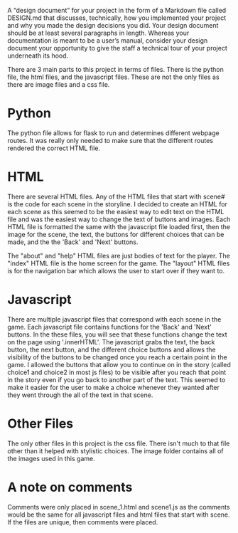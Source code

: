 A “design document” for your project in the form of a Markdown file called DESIGN.md that discusses, technically, how you implemented your project and why you made the design decisions you did. Your design document should be at least several paragraphs in length. Whereas your documentation is meant to be a user’s manual, consider your design document your opportunity to give the staff a technical tour of your project underneath its hood.


There are 3 main parts to this project in terms of files. There is the python file, the html files, and the javascript files. These are not the only files as there are image files and a css file.


# Python
The python file allows for flask to run and determines different webpage routes. It was really only needed to make sure that the different routes rendered the correct HTML file.

# HTML

There are several HTML files. Any of the HTML files that start with scene# is the code for each scene in the storyline. I decided to create an HTML for each scene as this seemed to be the easiest way to edit text on the HTML file and was the easiest way to change the text of buttons and images. Each HTML file is formatted the same with the javascript file loaded first, then the image for the scene, the text, the buttons for different choices that can be made, and the the 'Back' and 'Next' buttons.

The "about" and "help" HTML files are just bodies of text for the player. The "index" HTML file is the home screen for the game. The "layout" HTML files is for the navigation bar which allows the user to start over if they want to.

# Javascript

There are multiple javascript files that correspond with each scene in the game. Each javascript file contains functions for the 'Back' and 'Next' buttons. In the these files, you will see that these functions change the text on the page using '.innerHTML'. The javascript grabs the text, the back button, the next button, and the different choice buttons and allows the visibility of the buttons to be changed once you reach a certain point in the game. I allowed the buttons that allow you to continue on in the story (called choice1 and choice2 in most js files) to be visible after you reach that point in the story even if you go back to another part of the text. This seemed to make it easier for the user to make a choice whenever they wanted after they went through the all of the text in that scene.


# Other Files

The only other files in this project is the css file. There isn't much to that file other than it helped with stylistic choices. The image folder contains all of the images used in this game.


# A note on comments
Comments were only placed in scene_1.html and scene1.js as the comments would be the same for all javascript files and html files that start with scene. If the files are unique, then comments were placed.
